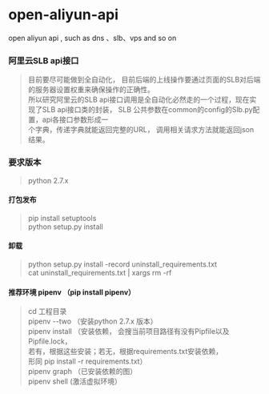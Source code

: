 # open-aliyun-api
open aliyun api , such as dns 、slb、vps and so on

### 阿里云SLB api接口

   >目前要尽可能做到全自动化， 目前后端的上线操作要通过页面的SLB对后端的服务器设置权重来确保操作的正确性。  
   >所以研究阿里云的SLB api接口调用是全自动化必然走的一个过程，现在实现了SLB api接口类的封装， 
   >SLB 公共参数在common的config的Slb.py配置，api各接口参数形成一    
   >个字典，传递字典就能返回完整的URL， 调用相关请求方法就能返回json结果。

### 要求版本

   >python 2.7.x
   
#### 打包发布
   
  > pip install setuptools  
  > python setup.py install

#### 卸载

  > python setup.py install -record uninstall_requirements.txt  
  > cat uninstall_requirements.txt | xargs rm -rf

#### 推荐环境 pipenv （pip install pipenv）

  > cd 工程目录  
  > pipenv --two  （安装python 2.7.x 版本）   
  > pipenv install （安装依赖， 会搜当前项目路径有没有Pipfile以及Pipfile.lock，   
   若有，根据这些安装；若无，根据requirements.txt安装依赖，   
   形同 pip install -r requirements.txt）       
  > pipenv graph （已安装依赖的图）  
  > pipenv shell (激活虚拟环境）
